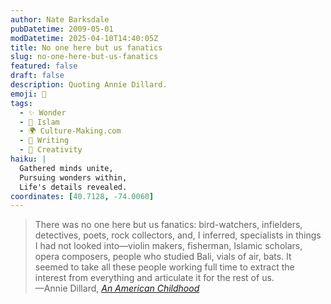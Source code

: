 ```yaml
---
author: Nate Barksdale
pubDatetime: 2009-05-01
modDatetime: 2025-04-10T14:40:05Z
title: No one here but us fanatics
slug: no-one-here-but-us-fanatics
featured: false
draft: false
description: Quoting Annie Dillard.
emoji: 🦅
tags:
  - ✨ Wonder
  - 🌙 Islam
  - 🌍 Culture-Making.com
  - 📝 Writing
  - 🎨 Creativity
haiku: |
  Gathered minds unite,  
  Pursuing wonders within,  
  Life's details revealed.
coordinates: [40.7128, -74.0060]
---
```


> There was no one here but us fanatics: bird-watchers, infielders, detectives, poets, rock collectors, and, I inferred, specialists in things I had not looked into—violin makers, fisherman, Islamic scholars, opera composers, people who studied Bali, vials of air, bats. It seemed to take all these people working full time to extract the interest from everything and articulate it for the rest of us.  
> —Annie Dillard, [_An American Childhood_](https://www.google.com/search?q=%22_An%20American%20Childhood_%22%20amazon.com)
